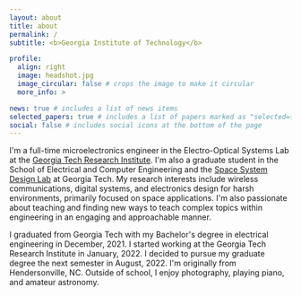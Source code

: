 ```yaml
---
layout: about
title: about
permalink: /
subtitle: <b>Georgia Institute of Technology</b>

profile:
  align: right
  image: headshot.jpg
  image_circular: false # crops the image to make it circular
  more_info: >

news: true # includes a list of news items
selected_papers: true # includes a list of papers marked as "selected={true}"
social: false # includes social icons at the bottom of the page
---
```


I'm a full-time microelectronics engineer in the Electro-Optical Systems Lab at the [Georgia Tech Research Institute](https://gtri.gatech.edu/). I'm also a graduate student in the School of Electrical and Computer Engineering and the [Space System Design Lab](https://ssdl.gatech.edu/) at Georgia Tech. My research interests include wireless communications, digital systems, and electronics design for harsh environments, primarily focused on space applications. I'm also passionate about teaching and finding new ways to teach complex topics within engineering in an engaging and approachable manner.

I graduated from Georgia Tech with my Bachelor's degree in electrical engineering in December, 2021. I started working at the Georgia Tech Research Institute in January, 2022. I decided to pursue my graduate degree the next semester in August, 2022. I'm originally from Hendersonville, NC. Outside of school, I enjoy photography, playing piano, and amateur astronomy.